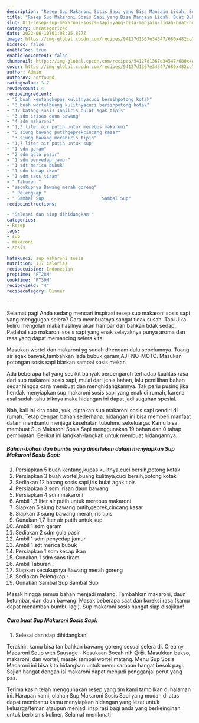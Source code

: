 ```yaml
---
description: "Resep Sup Makaroni Sosis Sapi yang Bisa Manjain Lidah, Buat Buka Puasa Bikin Ngiler"
title: "Resep Sup Makaroni Sosis Sapi yang Bisa Manjain Lidah, Buat Buka Puasa Bikin Ngiler"
slug: 811-resep-sup-makaroni-sosis-sapi-yang-bisa-manjain-lidah-buat-buka-puasa-bikin-ngiler
category: Uncategorized
date: 2022-06-10T01:08:25.877Z
image: https://img-global.cpcdn.com/recipes/94127d1367e34547/680x482cq70/sup-makaroni-sosis-sapi-foto-resep-utama.jpg
hideToc: false
enableToc: true
enableTocContent: false
thumbnail: https://img-global.cpcdn.com/recipes/94127d1367e34547/680x482cq70/sup-makaroni-sosis-sapi-foto-resep-utama.jpg
cover: https://img-global.cpcdn.com/recipes/94127d1367e34547/680x482cq70/sup-makaroni-sosis-sapi-foto-resep-utama.jpg
author: Admin
authorAv: notfound
ratingvalue: 3.7
reviewcount: 4
recipeingredient:
- "5 buah kentangkupas kulitnyacuci bersihpotong kotak"
- "3 buah wortelbuang kulitnyacuci bersihpotong kotak"
- "12 batang sosis sapiiris bulat agak tipis"
- "3 sdm irisan daun bawang"
- "4 sdm makaroni"
- "1,3 liter air putih untuk merebus makaroni"
- "5 siung bawang putihgeprekcincang kasar"
- "3 siung bawang merahiris tipis"
- "1,7 liter air putih untuk sup"
- "1 sdm garam"
- "2 sdm gula pasir"
- "1 sdm penyedap jamur"
- "1 sdt merica bubuk"
- "1 sdm kecap ikan"
- "1 sdm saos tiram"
- " Taburan "
- "secukupnya Bawang merah goreng"
- " Pelengkap "
- " Sambal Sup                      Sambal Sup"
recipeinstructions:

- "Selesai dan siap dihidangkan!"
categories:
- Resep
tags:
- sup
- makaroni
- sosis

katakunci: sup makaroni sosis 
nutrition: 117 calories
recipecuisine: Indonesian
preptime: "PT28M"
cooktime: "PT39M"
recipeyield: "4"
recipecategory: Dinner

---
```



Selamat pagi Anda sedang mencari inspirasi resep sup makaroni sosis sapi yang menggugah selera? Cara membuatnya sangat tidak susah. Tapi Jika keliru mengolah maka hasilnya akan hambar dan bahkan tidak sedap. Padahal sup makaroni sosis sapi yang enak selayaknya punya aroma dan rasa yang dapat memancing selera kita.


Masukan wortel dan makaroni yg sudah direndam dulu sebelumnya. Tuang air agak banyak,tambahkan lada bubuk,garam,AJI-NO-MOTO. Masukan potongan sosis sapi biarkan sampai sosis mekar.

Ada beberapa hal yang sedikit banyak berpengaruh terhadap kualitas rasa dari sup makaroni sosis sapi, mulai dari jenis bahan, lalu pemilihan bahan segar hingga cara membuat dan menghidangkannya. Tak perlu pusing jika hendak menyiapkan sup makaroni sosis sapi yang enak di rumah, karena asal sudah tahu triknya maka hidangan ini dapat jadi suguhan spesial.


Nah, kali ini kita coba, yuk, ciptakan sup makaroni sosis sapi sendiri di rumah. Tetap dengan bahan sederhana, hidangan ini bisa memberi manfaat dalam membantu menjaga kesehatan tubuhmu sekeluarga. Kamu bisa membuat Sup Makaroni Sosis Sapi menggunakan 19 bahan dan 0 tahap pembuatan. Berikut ini langkah-langkah untuk membuat hidangannya.

<!--inarticleads1-->

##### Bahan-bahan dan bumbu yang diperlukan dalam menyiapkan Sup Makaroni Sosis Sapi:

1. Persiapkan 5 buah kentang,kupas kulitnya,cuci bersih,potong kotak
1. Persiapkan 3 buah wortel,buang kulitnya,cuci bersih,potong kotak
1. Sediakan 12 batang sosis sapi,iris bulat agak tipis
1. Persiapkan 3 sdm irisan daun bawang
1. Persiapkan 4 sdm makaroni
1. Ambil 1,3 liter air putih untuk merebus makaroni
1. Siapkan 5 siung bawang putih,geprek,cincang kasar
1. Siapkan 3 siung bawang merah,iris tipis
1. Gunakan 1,7 liter air putih untuk sup
1. Ambil 1 sdm garam
1. Sediakan 2 sdm gula pasir
1. Ambil 1 sdm penyedap jamur
1. Ambil 1 sdt merica bubuk
1. Persiapkan 1 sdm kecap ikan
1. Gunakan 1 sdm saos tiram
1. Ambil  Taburan :
1. Siapkan secukupnya Bawang merah goreng
1. Sediakan  Pelengkap :
1. Gunakan  Sambal Sup                      Sambal Sup


Masak hingga semua bahan menjadi matang. Tambahkan makaroni, daun ketumbar, dan daun bawang. Masak beberapa saat dan koreksi rasa (kamu dapat menambah bumbu lagi). Sup makaroni sosis hangat siap disajikan! 

<!--inarticleads2-->

##### Cara buat Sup Makaroni Sosis Sapi:


1. Selesai dan siap dihidangkan!

Terakhir, kamu bisa tambahkan bawang goreng sesuai selera di. Creamy Macaroni Soup with Sausage - Kesukaan Bocah nih 😆😍. Masukkan bakso, makaroni, dan wortel, masak sampai wortel matang. Menu Sup Sosis Macaroni ini bisa kita hidangkan untuk menu sarapan hangat besok pagi. Sajian hangat dengan isi makaroni dapat menjadi pengganjal perut yang pas. 

Terima kasih telah menggunakan resep yang tim kami tampilkan di halaman ini. Harapan kami, olahan Sup Makaroni Sosis Sapi yang mudah di atas dapat membantu kamu menyiapkan hidangan yang lezat untuk keluarga/teman ataupun menjadi inspirasi bagi anda yang berkeinginan untuk berbisnis kuliner. Selamat menikmati
